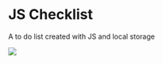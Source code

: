 # JS Checklist
A to do list created with JS and local storage

![](https://i.imgur.com/QF8r1hd.gif)
